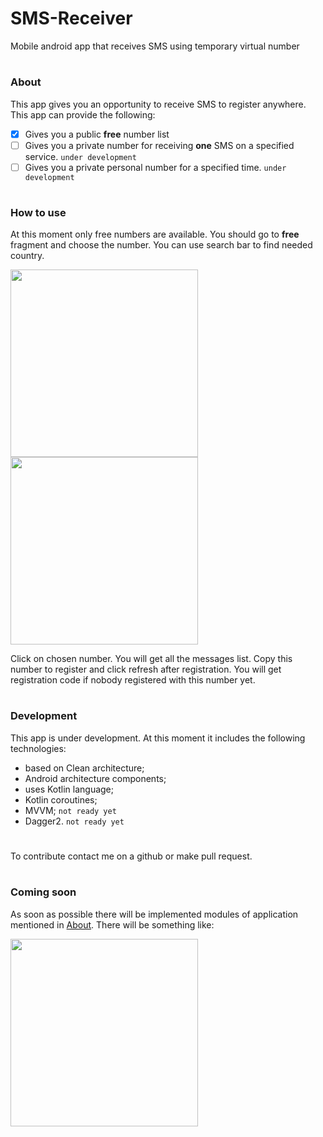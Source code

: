 # SMS-Receiver
Mobile android app that receives SMS using temporary virtual number
# 
### About
This app gives you an opportunity to receive SMS to register anywhere. This app can provide the following:
  - [x] Gives you a public __free__ number list
  - [ ] Gives you a private number for receiving __one__ SMS on a specified service. `under development`
  - [ ] Gives you a private personal number for a specified time. `under development`
#
### How to use
At this moment only free numbers are available. You should go to __free__ fragment and choose the number. You can use search bar to find needed country.

<p>
  <img src="https://imagizer.imageshack.com/img924/7569/n4Nj3A.png" width=300px></img>
   <img src="https://imagizer.imageshack.com/img922/1281/l7g7nv.png" width=300px></img>
</p>

Click on chosen number. You will get all the messages list. Copy this number to register and click refresh after registration.
You will get registration code if nobody registered with this number yet.
# 
### Development
This app is under development. At this moment it includes the following technologies:
  - based on Clean architecture;
  - Android architecture components;
  - uses Kotlin language;
  - Kotlin coroutines;
  - MVVM; `not ready yet`
  - Dagger2. `not ready yet`
# 
To contribute contact me on a github or make pull request.
# 
### Coming soon
As soon as possible there will be implemented modules of application mentioned in [About](https://github.com/aifsbei/SMS-Receiver/new/main?readme=1#about). 
There will be something like:
<p>
  <img src="https://imagizer.imageshack.com/img924/9092/rystdA.png" width=300px></img>
</p>
